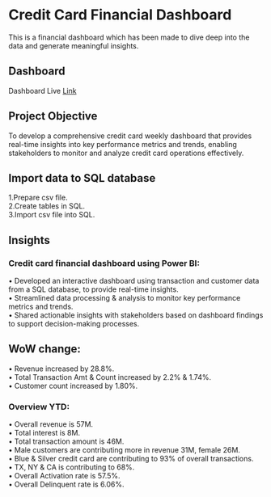 # Credit Card Financial Dashboard
This is a financial dashboard which has been made to dive deep into the data and generate meaningful insights.

## Dashboard
Dashboard Live [Link](https://app.powerbi.com/groups/me/reports/3efab802-fc7f-4264-b24d-a240780c40cc/ReportSection509710ec0b46b78d8c52?experience=power-bi)

## Project Objective
To develop a comprehensive credit card weekly dashboard that provides real-time insights into key performance metrics and trends, enabling stakeholders to monitor and analyze credit card operations effectively.<br>

## Import data to SQL database
1.Prepare csv file.<br>
2.Create tables in SQL.<br>
3.Import csv file into SQL.<br>

## Insights<br>
### Credit card financial dashboard using Power BI:<br>
• Developed an interactive dashboard using transaction and customer data from a SQL database, to provide real-time insights.<br>
• Streamlined data processing & analysis to monitor key performance metrics and trends.<br>
• Shared actionable insights with stakeholders based on dashboard findings to support decision-making processes.<br>

## WoW change:<br>
• Revenue increased by 28.8%.<br>
• Total Transaction Amt & Count increased by 2.2% & 1.74%.<br>
• Customer count increased by 1.80%.<br>

### Overview YTD:<br>
•  Overall revenue is 57M.<br>
•  Total interest is 8M.<br>
•  Total transaction amount is 46M.<br>
•  Male customers are contributing more in revenue 31M, female 26M.<br>
•  Blue & Silver credit card are contributing to 93% of overall transactions.<br>
•  TX, NY & CA is contributing to 68%.<br>
•  Overall Activation rate is 57.5%.<br>
•  Overall Delinquent rate is 6.06%.<br>

